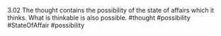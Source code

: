 3.02 The thought contains the possibility of the state of affairs which it thinks. What is thinkable is also possible.
#thought #possibility #StateOfAffair #possibility 